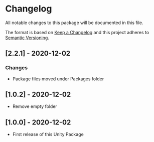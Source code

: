 # Changelog
All notable changes to this package will be documented in this file.

The format is based on [Keep a Changelog](http://keepachangelog.com/en/1.0.0/)
and this project adheres to [Semantic Versioning](http://semver.org/spec/v2.0.0.html).

## [2.2.1] - 2020-12-02
### Changes
- Package files moved under Packages folder

## [1.0.2] - 2020-12-02
- Remove empty folder

## [1.0.0] - 2020-12-02
- First release of this Unity Package
